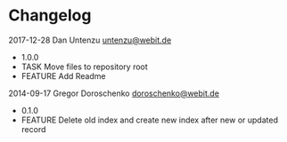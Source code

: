 Changelog
=========

2017-12-28 Dan Untenzu <untenzu@webit.de>

  * 1.0.0
  * TASK Move files to repository root
  * FEATURE Add Readme

2014-09-17 Gregor Doroschenko <doroschenko@webit.de>

  * 0.1.0
  * FEATURE Delete old index and create new index after new or updated record
